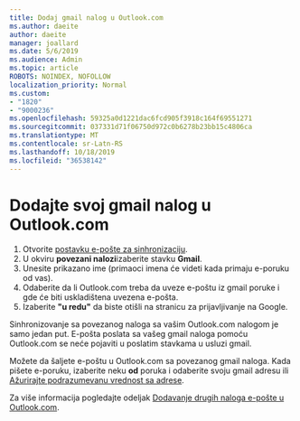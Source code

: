 ```yaml
---
title: Dodaj gmail nalog u Outlook.com
ms.author: daeite
author: daeite
manager: joallard
ms.date: 5/6/2019
ms.audience: Admin
ms.topic: article
ROBOTS: NOINDEX, NOFOLLOW
localization_priority: Normal
ms.custom:
- "1820"
- "9000236"
ms.openlocfilehash: 59325a0d1221dac6fcd905f3918c164f69551271
ms.sourcegitcommit: 037331d71f06750d972c0b6278b23bb15c4806ca
ms.translationtype: MT
ms.contentlocale: sr-Latn-RS
ms.lasthandoff: 10/18/2019
ms.locfileid: "36538142"
---
```

# <a name="add-your-gmail-account-to-outlookcom"></a>Dodajte svoj gmail nalog u Outlook.com

1. Otvorite [postavku e-pošte za sinhronizaciju](https://go.microsoft.com/fwlink/?linkid=875264).
2. U okviru **povezani nalozi**izaberite stavku **Gmail**.
3. Unesite prikazano ime (primaoci imena će videti kada primaju e-poruku od vas).
4. Odaberite da li Outlook.com treba da uveze e-poštu iz gmail poruke i gde će biti uskladištena uvezena e-pošta.
5. Izaberite **"u redu"** da biste otišli na stranicu za prijavljivanje na Google.

Sinhronizovanje sa povezanog naloga sa vašim Outlook.com nalogom je samo jedan put. E-pošta poslata sa vašeg gmail naloga pomoću Outlook.com se neće pojaviti u poslatim stavkama u usluzi gmail.

Možete da šaljete e-poštu u Outlook.com sa povezanog gmail naloga. Kada pišete e-poruku, izaberite neku **od** poruka i odaberite svoju gmail adresu ili [Ažurirajte podrazumevanu vrednost sa adrese](https://go.microsoft.com/fwlink/?linkid=875264).

Za više informacija pogledajte odeljak [Dodavanje drugih naloga e-pošte u Outlook.com](https://support.office.com/article/c5224df4-5885-4e79-91ba-523aa743f0ba?wt.mc_id=Office_Outlook_com_Alchemy).